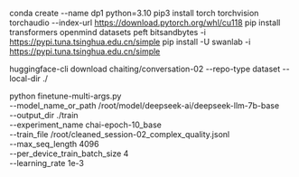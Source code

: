 conda create --name dp1 python=3.10
pip3 install torch torchvision torchaudio --index-url https://download.pytorch.org/whl/cu118
pip install transformers openmind  datasets peft bitsandbytes -i https://pypi.tuna.tsinghua.edu.cn/simple
pip install -U swanlab -i https://pypi.tuna.tsinghua.edu.cn/simple

huggingface-cli download chaiting/conversation-02 --repo-type dataset --local-dir ./



python finetune-multi-args.py \
    --model_name_or_path /root/model/deepseek-ai/deepseek-llm-7b-base \
    --output_dir ./train \
    --experiment_name chai-epoch-10_base \
    --train_file /root/cleaned_session-02_complex_quality.jsonl \
    --max_seq_length 4096 \
    --per_device_train_batch_size 4 \
    --learning_rate 1e-3
